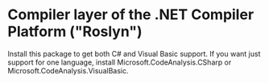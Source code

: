 Compiler layer of the .NET Compiler Platform ("Roslyn")
=

Install this package to get both C# and Visual Basic support.
If you want just support for one language, install Microsoft.CodeAnalysis.CSharp or Microsoft.CodeAnalysis.VisualBasic.